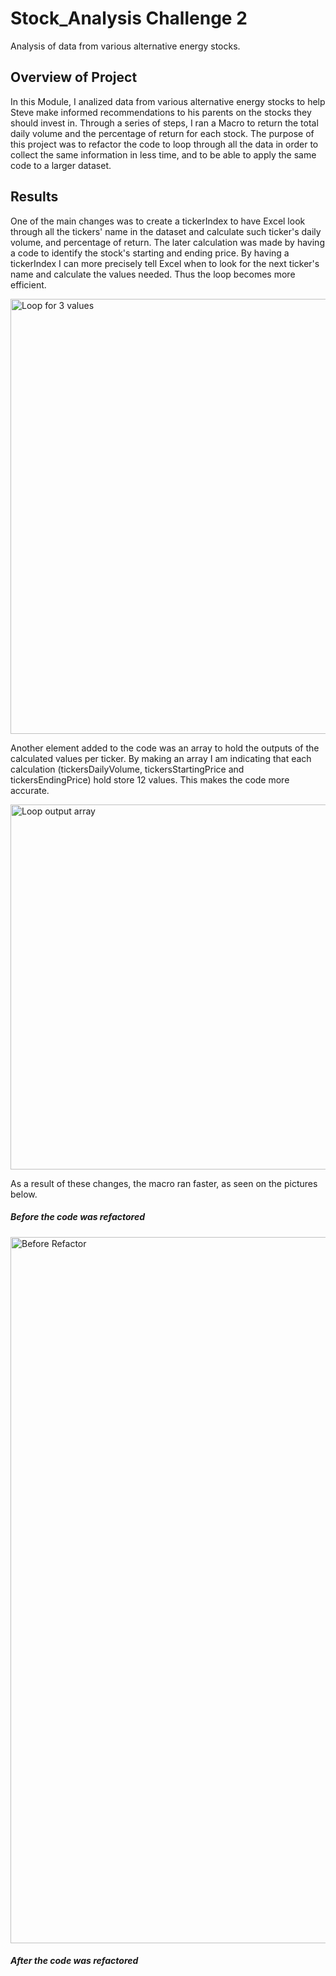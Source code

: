 # Stock_Analysis Challenge 2
Analysis of data from various alternative energy stocks.

## **Overview of Project**

In this Module, I analized data from various alternative energy stocks to help Steve make informed recommendations to his parents on the stocks they should invest in. Through a series of steps, I ran a Macro to return the total daily volume and the percentage of return for each stock. The purpose of this project was to refactor the code to loop through all the data in order to collect the same information in less time, and to be able to apply the same code to a larger dataset.

## **Results**

One of the main changes was to create a tickerIndex to have Excel look through all the tickers' name in the dataset and calculate such ticker's daily volume, and percentage of return. The later calculation was made by having a code to identify the stock's starting and ending price. By having a tickerIndex I can more precisely tell Excel when to look for the next ticker's name and calculate the values needed. Thus the loop becomes more efficient.

<img width="696" alt="Loop for 3 values" src="https://user-images.githubusercontent.com/104762216/169718902-ec6bbe7e-8cd0-4132-872c-22f5a601ab1b.png">

Another element added to the code was an array to hold the outputs of the calculated values per ticker. By making an array I am indicating that each calculation (tickersDailyVolume, tickersStartingPrice and tickersEndingPrice) hold store 12 values. This makes the code more accurate.
  
<img width="584" alt="Loop output array" src="https://user-images.githubusercontent.com/104762216/169719061-6a427ce6-4e13-462c-8c42-f042553dbc49.png">
  
As a result of these changes, the macro ran faster, as seen on the pictures below.
  
##### *Before the code was refactored*

<img width="1130" alt="Before Refactor" src="https://user-images.githubusercontent.com/104762216/169719071-92e9c563-928f-4866-a25c-7c24d9ad5226.png">

  
##### *After the code was refactored*


